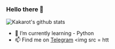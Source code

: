 ### Hello there 👋



![Kakarot's github stats](https://github-readme-stats.vercel.app/api?username=Itzkakarotto&show_icons=true&theme=radical&hide_title=true)


- 🌱 I’m currently learning - Python
- 📫 Find me on [Telegram](https://t.me/Itzkakarotto) <img src = htt

